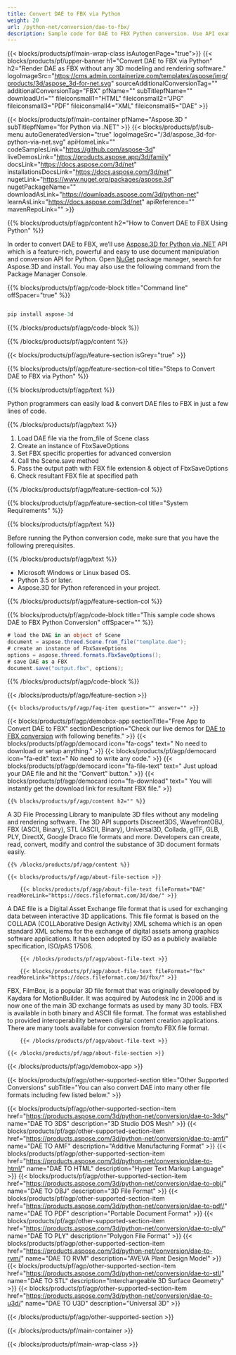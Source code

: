 ```yaml
---
title: Convert DAE to FBX via Python 
weight: 20
url: /python-net/conversion/dae-to-fbx/ 
description: Sample code for DAE to FBX Python conversion. Use API example code for batch DAE files to FBX conversion within VB.NET, Asp.NET or any .NET based application.
---
```


{{< blocks/products/pf/main-wrap-class isAutogenPage="true">}}
{{< blocks/products/pf/upper-banner h1="Convert DAE to FBX via Python" h2="Render DAE as FBX without any 3D modeling and rendering software." logoImageSrc="https://cms.admin.containerize.com/templates/aspose/img/products/3d/aspose_3d-for-net.svg" sourceAdditionalConversionTag="" additionalConversionTag="FBX" pfName="" subTitlepfName="" downloadUrl="" fileiconsmall1="HTML" fileiconsmall2="JPG" fileiconsmall3="PDF" fileiconsmall4="XML" fileiconsmall5="DAE" >}}

{{< blocks/products/pf/main-container pfName="Aspose.3D " subTitlepfName="for Python via .NET" >}}
{{< blocks/products/pf/sub-menu autoGeneratedVersion="true" logoImageSrc="/3d/aspose_3d-for-python-via-net.svg" apiHomeLink="" codeSamplesLink="https://github.com/aspose-3d" liveDemosLink="https://products.aspose.app/3d/family" docsLink="https://docs.aspose.com/3d/net" installationsDocsLink="https://docs.aspose.com/3d/net" nugetLink="https://www.nuget.org/packages/aspose.3d" nugetPackageName="" downloadAsLink="https://downloads.aspose.com/3d/python-net" learnAsLink="https://docs.aspose.com/3d/net" apiReference="" mavenRepoLink="" >}}

{{% blocks/products/pf/agp/content h2="How to Convert DAE to FBX Using Python" %}}

 In order to convert DAE to FBX, we’ll use
 [Aspose.3D for Python via .NET](https://products.aspose.com/3d/net) 
 API which is a feature-rich, powerful and easy to use document manipulation and conversion API for Python. Open
 [NuGet](https://www.nuget.org/packages/aspose.3d) 
 package manager, search for
 Aspose.3D 
 and install. You may also use the following command from the Package Manager Console.

{{% blocks/products/pf/agp/code-block title="Command line" offSpacer="true" %}}

```cs

pip install aspose-3d

```

{{% /blocks/products/pf/agp/code-block %}}

{{% /blocks/products/pf/agp/content %}}

{{< blocks/products/pf/agp/feature-section isGrey="true" >}}

{{% blocks/products/pf/agp/feature-section-col title="Steps to Convert DAE to FBX via Python" %}}

{{% blocks/products/pf/agp/text %}}

 Python programmers can easily load & convert DAE files to FBX in just a few lines of code.

{{% /blocks/products/pf/agp/text %}}

1.  Load DAE file via the from_file of Scene class
1.  Create an instance of FbxSaveOptions
1.  Set FBX specific properties for advanced conversion
1.  Call the Scene.save method
1.  Pass the output path with FBX file extension & object of FbxSaveOptions
1.  Check resultant FBX file at specified path

{{% /blocks/products/pf/agp/feature-section-col %}}

{{% blocks/products/pf/agp/feature-section-col title="System Requirements" %}}

{{% blocks/products/pf/agp/text %}}

 Before running the Python conversion code, make sure that you have the following prerequisites.

{{% /blocks/products/pf/agp/text %}}

-  Microsoft Windows or Linux based OS.
-  Python 3.5 or later.
-  Aspose.3D for Python referenced in your project.

{{% /blocks/products/pf/agp/feature-section-col %}}

{{% blocks/products/pf/agp/code-block title="This sample code shows DAE to FBX Python Conversion" offSpacer="" %}}

```cs
# load the DAE in an object of Scene 
document = aspose.threed.Scene.from_file("template.dae");
# create an instance of FbxSaveOptions 
options = aspose.threed.formats.FbxSaveOptions();
# save DAE as a FBX 
document.save("output.fbx", options); 

```

{{% /blocks/products/pf/agp/code-block %}}

{{< /blocks/products/pf/agp/feature-section >}}

    {{< blocks/products/pf/agp/faq-item question="" answer="" >}}
 

<!-- aboutfile Starts -->

{{< blocks/products/pf/agp/demobox-app sectionTitle="Free App to Convert DAE to FBX" sectionDescription="Check our live demos for [DAE to FBX conversion](https://products.aspose.app/3d/conversion/dae-to-fbx) with following benefits." >}}
        {{< blocks/products/pf/agp/democard icon="fa-cogs" text=" No need to download or setup anything." >}}
        {{< blocks/products/pf/agp/democard icon="fa-edit" text=" No need to write any code." >}}
        {{< blocks/products/pf/agp/democard icon="fa-file-text" text=" Just upload your DAE file and hit the \"Convert\" button." >}}
        {{< blocks/products/pf/agp/democard icon="fa-download" text=" You will instantly get the download link for resultant FBX file." >}}

    {{% blocks/products/pf/agp/content h2="" %}}

 A 3D File Processing Library to manipulate 3D files without any modeling and rendering software. The 3D API supports Discreet3DS, WavefrontOBJ, FBX (ASCII, Binary), STL (ASCII, Binary), Universal3D, Collada, glTF, GLB, PLY, DirectX, Google Draco file formats and more. Developers can create, read, convert, modify and control the substance of 3D document formats easily.



    {{% /blocks/products/pf/agp/content %}}

    {{< blocks/products/pf/agp/about-file-section >}}

        {{< blocks/products/pf/agp/about-file-text fileFormat="DAE" readMoreLink="https://docs.fileformat.com/3d/dae/" >}}
A DAE file is a Digital Asset Exchange file format that is used for exchanging data between interactive 3D applications. This file format is based on the COLLADA (COLLAborative Design Activity) XML schema which is an open standard XML schema for the exchange of digital assets among graphics software applications. It has been adopted by ISO as a publicly available specification, ISO/pAS 17506.

        {{< /blocks/products/pf/agp/about-file-text >}}

        {{< blocks/products/pf/agp/about-file-text fileFormat="fbx" readMoreLink="https://docs.fileformat.com/3d/fbx/" >}}
FBX, FilmBox, is a popular 3D file format that was originally developed by Kaydara for MotionBuilder. It was acquired by Autodesk Inc in 2006 and is now one of the main 3D exchange formats as used by many 3D tools. FBX is available in both binary and ASCII file format. The format was established to provided interoperability between digital content creation applications. There are many tools available for conversion from/to FBX file format.

        {{< /blocks/products/pf/agp/about-file-text >}}

    {{< /blocks/products/pf/agp/about-file-section >}}

{{< /blocks/products/pf/agp/demobox-app >}}

<!-- aboutfile Ends -->

{{< blocks/products/pf/agp/other-supported-section title="Other Supported Conversions" subTitle="You can also convert DAE into many other file formats including few listed below." >}}

{{< blocks/products/pf/agp/other-supported-section-item href="https://products.aspose.com/3d/python-net/conversion/dae-to-3ds/" name="DAE TO 3DS" description="3D Studio DOS Mesh" >}}
{{< blocks/products/pf/agp/other-supported-section-item href="https://products.aspose.com/3d/python-net/conversion/dae-to-amf/" name="DAE TO AMF" description="Additive Manufacturing Format" >}}
{{< blocks/products/pf/agp/other-supported-section-item href="https://products.aspose.com/3d/python-net/conversion/dae-to-html/" name="DAE TO HTML" description="Hyper Text Markup Language" >}}
{{< blocks/products/pf/agp/other-supported-section-item href="https://products.aspose.com/3d/python-net/conversion/dae-to-obj/" name="DAE TO OBJ" description="3D File Format" >}}
{{< blocks/products/pf/agp/other-supported-section-item href="https://products.aspose.com/3d/python-net/conversion/dae-to-pdf/" name="DAE TO PDF" description="Portable Document Format" >}}
{{< blocks/products/pf/agp/other-supported-section-item href="https://products.aspose.com/3d/python-net/conversion/dae-to-ply/" name="DAE TO PLY" description="Polygon File Format" >}}
{{< blocks/products/pf/agp/other-supported-section-item href="https://products.aspose.com/3d/python-net/conversion/dae-to-rvm/" name="DAE TO RVM" description="AVEVA Plant Design Model" >}}
{{< blocks/products/pf/agp/other-supported-section-item href="https://products.aspose.com/3d/python-net/conversion/dae-to-stl/" name="DAE TO STL" description="Interchangeable 3D Surface Geometry" >}}
{{< blocks/products/pf/agp/other-supported-section-item href="https://products.aspose.com/3d/python-net/conversion/dae-to-u3d/" name="DAE TO U3D" description="Universal 3D" >}}

{{< /blocks/products/pf/agp/other-supported-section >}}

{{< /blocks/products/pf/main-container >}}
    
{{< /blocks/products/pf/main-wrap-class >}}
